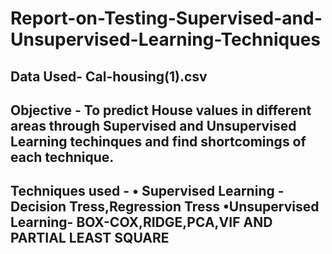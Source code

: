 <h1> Report-on-Testing-Supervised-and-Unsupervised-Learning-Techniques </h1>
<h2>Data Used- Cal-housing(1).csv </h2>
<h2>Objective - To predict House values in different areas through Supervised and Unsupervised Learning techinques and find shortcomings of each                     technique. </h2>
<h2>Techniques used - • Supervised Learning - Decision Tress,Regression Tress
                  •Unsupervised Learning- BOX-COX,RIDGE,PCA,VIF AND PARTIAL LEAST SQUARE</h2>
